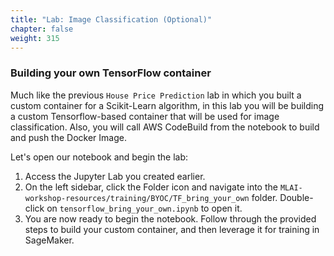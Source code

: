 ```yaml
---
title: "Lab: Image Classification (Optional)"
chapter: false
weight: 315 
---
```


### Building your own TensorFlow container

Much like the previous `House Price Prediction` lab in which you built a custom container for a Scikit-Learn algorithm, in this lab you will be building a custom Tensorflow-based container that will be used for image classification. Also, you will call AWS CodeBuild from the notebook to build and push the Docker Image.

Let's open our notebook and begin the lab:

1. Access the Jupyter Lab you created earlier.
2. On the left sidebar, click the Folder icon and navigate into the `MLAI-workshop-resources/training/BYOC/TF_bring_your_own` folder. Double-click on `tensorflow_bring_your_own.ipynb` to open it.
3. You are now ready to begin the notebook. Follow through the provided steps to build your custom container, and then leverage it for training in SageMaker.
